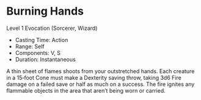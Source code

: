 # Burning Hands
Level 1 Evocation (Sorcerer, Wizard)

- Casting Time: Action
- Range: Self
- Components: V, S
- Duration: Instantaneous

A thin sheet of flames shoots from your outstretched hands. Each creature in a 15‑foot Cone must make a Dexterity saving throw, taking 3d6 Fire damage on a failed save or half as much on a success. The fire ignites any flammable objects in the area that aren’t being worn or carried.
